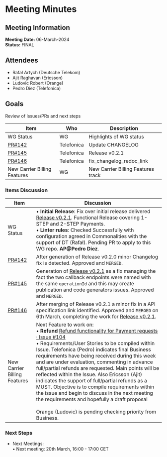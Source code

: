 # Meeting Minutes
## Meeting Information
**Meeting Date:** 06-March-2024<br/>
**Status:** FINAL

## Attendees

- Rafał Artych (Deutsche Telekom)
- Ajit Raghavan (Ericsson)
- Ludovic Robert (Orange)
- Pedro Díez (Telefonica)


## Goals
Review of Issues/PRs and next steps</br>


Item | Who | Description
---- | ---- | ----
WG Status | WG | Highlights of WG status
[PR#142](https://github.com/camaraproject/CarrierBillingCheckOut/pull/142) | Telefonica | Update CHANGELOG
[PR#145](https://github.com/camaraproject/CarrierBillingCheckOut/pull/145) | Telefonica | Release v0.2.1
[PR#146](https://github.com/camaraproject/CarrierBillingCheckOut/pull/146) | Telefonica | fix_changelog_redoc_link
New Carrier Billing Features | WG | New Carrier Billing Features track


### Items Discussion

Item | Discussion
---- | ---- 
WG Status | • **Initial Release**: Fix over initial release delivered [Release v0.2.1](https://github.com/camaraproject/CarrierBillingCheckOut/releases/tag/v0.2.1). Functional Release covering 1-STEP and 2-STEP Payments.<br>• **Linter rules**: Checked Successfully with configuration agreed in Commonalities with the support of DT (Rafał). Pending PR to apply to this WG repo. **AP@Pedro Diez**.
[PR#142](https://github.com/camaraproject/CarrierBillingCheckOut/pull/142) | After generation of Release v0.2.0 minor Changelog fix is detected. Approved and `MERGED`.
[PR#145](https://github.com/camaraproject/CarrierBillingCheckOut/pull/145) | Generation of [Release v0.2.1](https://github.com/camaraproject/CarrierBillingCheckOut/releases/tag/v0.2.1) as a fix managing the fact the two callback endpoints were named with the same `operationId` and this may create publication and code generators issues. Approved and `MERGED`.
[PR#146](https://github.com/camaraproject/CarrierBillingCheckOut/pull/146) | After merging of Release v0.2.1 a minor fix in a API specification link identified. Approved and `MERGED` on 6th March, completing the work for [Release v0.2.1](https://github.com/camaraproject/CarrierBillingCheckOut/releases/tag/v0.2.1).
New Carrier Billing Features | Next Feature to work on:<br>• **Refund** [Refund functionality for Payment requests · Issue #104](https://github.com/camaraproject/CarrierBillingCheckOut/issues/104)<br>• Requirements/User Stories to be compiled within Issue. Telefonica (Pedro) indicates final Business requirements have being received during this week and are under evaluation, commenting in advance full/partial refunds are requested. Main points will be reflected within the Issue. Also Ericsson (Ajit) indicates the support of full/partial refunds as a MUST. Objective is to compile requirements within the issue and begin to discuss in the next meeting the requirements and hopefully a draft proposal<br><br>Orange (Ludovic) is pending checking priority from Business.  


### Next Steps
- Next Meetings:<br/>
	• Next meeting: 20th March, 16:00 - 17:00 CET<br/>
